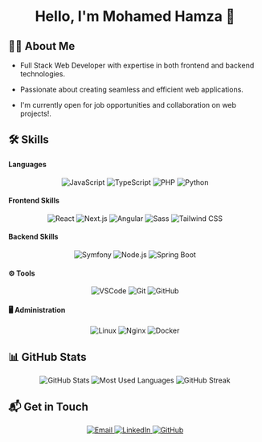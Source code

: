 <h1 align="center"> Hello, I'm Mohamed Hamza 👋</h1>

## 🧑‍💼 About Me
- Full Stack Web Developer with expertise in both frontend and backend technologies.
  
- Passionate about creating seamless and efficient web applications.
  
- I'm currently open for job opportunities and collaboration on web projects!.

## 🛠️ Skills

#### Languages

<div align="center">
  <img src="https://img.shields.io/badge/-JavaScript-F7DF1E?style=flat&logo=javascript&logoColor=white" alt="JavaScript" />
  <img src="https://img.shields.io/badge/-TypeScript-3178C6?style=flat&logo=typescript&logoColor=white" alt="TypeScript" />
  <img src="https://img.shields.io/badge/-PHP-777BB4?style=flat&logo=php&logoColor=white" alt="PHP" /> 
 
  <img src="https://img.shields.io/badge/-Python-3776AB?style=flat&logo=python&logoColor=white" alt="Python"/>
</div>
  
</div>

#### Frontend Skills

<div align="center">
  <img src="https://img.shields.io/badge/-React-61DAFB?style=flat&logo=react&logoColor=white" alt="React" />
  <img src="https://img.shields.io/badge/-Next.js-000000?style=flat&logo=next.js&logoColor=white" alt="Next.js" />
  <img src="https://img.shields.io/badge/-Angular-DD0031?style=flat&logo=angular&logoColor=white" alt="Angular" />
  <img src="https://img.shields.io/badge/-Sass-CC6699?style=flat&logo=sass&logoColor=white" alt="Sass" />
  <img src="https://img.shields.io/badge/-Tailwind%20CSS-38B2AC?style=flat&logo=tailwind-css&logoColor=white" alt="Tailwind CSS" />
</div>

#### Backend Skills

<div align="center">
  <img src="https://img.shields.io/badge/-Symfony-000000?style=flat&logo=symfony&logoColor=white" alt="Symfony" />
  <img src="https://img.shields.io/badge/-Node.js-339933?style=flat&logo=node.js&logoColor=white" alt="Node.js" />
  <img src="https://img.shields.io/badge/-Spring%20Boot-6DB33F?style=flat&logo=spring-boot&logoColor=white" alt="Spring Boot" />
</div>

#### ⚙️ Tools

<div align="center">
  <img src="https://img.shields.io/badge/-VSCode-007ACC?style=flat&logo=visual-studio-code&logoColor=white" alt="VSCode" />
  <img src="https://img.shields.io/badge/-Git-F05032?style=flat&logo=git&logoColor=white" alt="Git" />
  <img src="https://img.shields.io/badge/-GitHub-181717?style=flat&logo=github&logoColor=white" alt="GitHub" />
</div>

#### 🖥️ Administration

<div align="center">
  <img src="https://img.shields.io/badge/-Linux-FCC624?style=flat&logo=linux&logoColor=white" alt="Linux" />
  <img src="https://img.shields.io/badge/-Nginx-009639?style=flat&logo=nginx&logoColor=white" alt="Nginx" />
  <img src="https://img.shields.io/badge/-Docker-2496ED?style=flat&logo=docker&logoColor=white" alt="Docker" />
</div>

## 📊 GitHub Stats

<div align="center">
  <img src="https://github-readme-stats.vercel.app/api?username=hamza-med&show_icons=true&theme=radical" alt="GitHub Stats" />
  <img src="https://github-readme-stats.vercel.app/api/top-langs/?username=hamza-med&layout=compact&theme=radical" alt="Most Used Languages" />
  <img src="https://github-readme-streak-stats.herokuapp.com/?user=hamza-med&theme=radical" alt="GitHub Streak" />
</div>

## 📬 Get in Touch

<div align="center">
  <a href="mohamed.hamza@enicar.ucar.tn">
    <img src="https://img.shields.io/badge/-Email-D14836?style=flat&logo=gmail&logoColor=white" alt="Email" />
  </a>
  <a href="https://www.linkedin.com/in/mohamed-hamza2/">
    <img src="https://img.shields.io/badge/-LinkedIn-0077B5?style=flat&logo=linkedin&logoColor=white" alt="LinkedIn" />
  </a>
  <a href="https://github.com/hamzamed">
    <img src="https://img.shields.io/badge/-GitHub-181717?style=flat&logo=github&logoColor=white" alt="GitHub" />
  </a>
</div>


